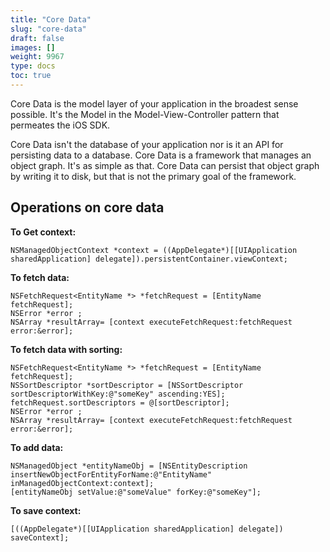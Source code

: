 ```yaml
---
title: "Core Data"
slug: "core-data"
draft: false
images: []
weight: 9967
type: docs
toc: true
---
```


Core Data is the model layer of your application in the broadest sense possible. It's the Model in the Model-View-Controller pattern that permeates the iOS SDK.

Core Data isn't the database of your application nor is it an API for persisting data to a database. Core Data is a framework that manages an object graph. It's as simple as that. Core Data can persist that object graph by writing it to disk, but that is not the primary goal of the framework.

## Operations on core data
**To Get context:**

    NSManagedObjectContext *context = ((AppDelegate*)[[UIApplication sharedApplication] delegate]).persistentContainer.viewContext;

**To fetch data:**

    NSFetchRequest<EntityName *> *fetchRequest = [EntityName fetchRequest];
    NSError *error ;
    NSArray *resultArray= [context executeFetchRequest:fetchRequest error:&error];

**To fetch data with sorting:**

    NSFetchRequest<EntityName *> *fetchRequest = [EntityName fetchRequest];
    NSSortDescriptor *sortDescriptor = [NSSortDescriptor sortDescriptorWithKey:@"someKey" ascending:YES];
    fetchRequest.sortDescriptors = @[sortDescriptor];
    NSError *error ;
    NSArray *resultArray= [context executeFetchRequest:fetchRequest error:&error];

**To add data:**

    NSManagedObject *entityNameObj = [NSEntityDescription insertNewObjectForEntityForName:@"EntityName" inManagedObjectContext:context];
    [entityNameObj setValue:@"someValue" forKey:@"someKey"];

**To save context:**

    [((AppDelegate*)[[UIApplication sharedApplication] delegate]) saveContext];

